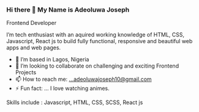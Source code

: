 ### Hi there 👋 My Name is Adeoluwa Joseph

Frontend Developer

I’m tech enthusiast with an aquired working knowledge of HTML, CSS, Javascript, React js to build fully functional, responsive and beautiful web apps and web pages.

- 🔭 I’m based in Lagos, Nigeria
- 👯 I’m looking to collaborate on challenging and exciting Frontend Projects
- 📫 How to reach me: ...adeoluwajoseph10@gmail.com
- ⚡ Fun fact: ... I love watching animes.


Skills include : 
Javascript, HTML, CSS, SCSS, React js

